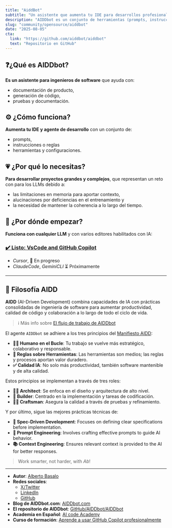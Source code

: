 ```yaml
---
title: "AiddBot"
subtitle: "Un asistente que aumenta tu IDE para desarrollos profesionales con cualquier LLM."
description: "AIDDbot es un conjunto de herramientas (prompts, instrucciones, agentes, etc.) para que puedas usar fácilmente toda la potencia de la IA en tu día a día."
slug: "community/opensource/aiddbot"
date: "2025-08-05"
cta:
  link: "https://github.com/aiddbot/aiddbot"
  text: "Repositorio en GitHub"
---
```

## ❓¿Qué es AIDDbot?

**Es un asistente para ingenieros de software**  que ayuda con:

- documentación de producto, 
- generación de código, 
- pruebas y documentación.

## ⚙️ ¿Cómo funciona?

**Aumenta tu IDE y agente de desarrollo** con un conjunto de:

- prompts, 
- instrucciones o reglas 
- herramientas y configuraciones.

## 💗 ¿Por qué lo necesitas?

**Para desarrollar proyectos grandes y complejos**, que representan un reto con para los LLMs debido a:

- las limitaciones en memoria para aportar contexto, 
- alucinaciones por deficiencias en el entrenamiento y 
- la necesidad de mantener la coherencia a lo largo del tiempo.

## 🚀 ¿Por dónde empezar?

**Funciona con cualquier LLM** y con varios editores habilitados con IA:

### [✔️ Listo: VsCode and GitHub Copilot](https://github.com/AIDDbot/AIDDbot/blob/main/docs/vscode_aiddbot.md)  

- _Cursor_, 🚧 En progreso
- _ClaudeCode_, _GeminiCLI_ ⏳ Próximamente
  
---

## 💭 Filosofía AIDD

**AIDD** (AI-Driven Development) combina capacidades de IA con prácticas consolidadas de ingeniería de software para aumentar productividad, calidad de código y colaboración a lo largo de todo el ciclo de vida.

> ℹ️ Más info sobre [El flujo de trabajo de AIDDbot](https://aicode.academy/blog/es/aiddbot-workflow/)

El agente `AIDDbot` se adhiere a los tres principios del [Manifiesto AIDD](https://aiddbot.com/aidd-manifesto):

- **🧑‍💻 Humano en el Bucle**: Tu trabajo se vuelve más estratégico, colaborativo y responsable.
- **🔧 Reglas sobre Herramientas**: Las herramientas son medios; las reglas y procesos aportan valor duradero.
- **✅ Calidad IA**: No solo más productividad, también software mantenible y de alta calidad.

Estos principios se implementan a través de tres roles:

- **🧑‍💼 Architect**: Se enfoca en el diseño y arquitectura de alto nivel.
- **👷 Builder**: Centrado en la implementación y tareas de codificación.
- **🧑‍🔧 Craftsman**: Asegura la calidad a través de pruebas y refinamiento.

Y por último, sigue las mejores prácticas técnicas de:

- **📒 Spec-Driven Development**: Focuses on defining clear specifications before implementation.
- **📝 Prompt Engineering**: Involves crafting effective prompts to guide AI behavior.
- **📚 Context Engineering**: Ensures relevant context is provided to the AI for better responses.

> Work smarter, not harder, with _Ab_!

---

- **Autor**: [Alberto Basalo](https://albertobasalo.dev)
- **Redes sociales**:
  - [X/Twitter](https://x.com/albertobasalo)
  - [LinkedIn](https://www.linkedin.com/in/albertobasalo/)
  - [GitHub](https://github.com/albertobasalo)
- **Blog de AIDDbot.com**: [AIDDbot.com](https://aiddbot.com)
- **El repositorio de AIDDbot**: [GitHub/AIDDbot/AIDDbot](https://github.com/AIDDbot/AIDDbot)
- **Academia en Español**: [AI code Academy](https://aicode.academy)
- **Curso de formación**: [Aprende a usar GitHub Copilot profesionalmente](https://aicode.academy/cursos/vs-code-copilot/)